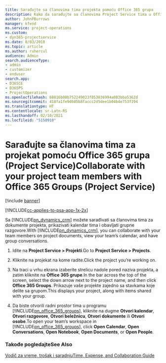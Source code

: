 ```yaml
---
title: Sarađujte sa članovima tima projekta pomoću Office 365 grupa
description: Kako da sarađujte sa članovima Project Service tima u Office 365 grupama
author: JohnPBurrows
manager: kfend
ms.service: project-operations
ms.custom:
- dyn365-projectservice
ms.date: 8/03/2018
ms.topic: article
ms.author: ruhercul
audience: Admin
search.audienceType:
- admin
- customizer
- enduser
search.app:
- D365CE
- D365PS
- ProjectOperations
ms.openlocfilehash: 68816b00b752249023f053836994a083bba5362d
ms.sourcegitcommit: 418fa1fe9d605b8faccc2d5dee1b04b4e753f194
ms.translationtype: HT
ms.contentlocale: sr-Latn-RS
ms.lasthandoff: 02/10/2021
ms.locfileid: "5150910"
---
```

# <a name="collaborate-with-your-project-team-members-with-office-365-groups-project-service"></a><span data-ttu-id="50411-103">Sarađujte sa članovima tima za projekat pomoću Office 365 grupa (Project Service)</span><span class="sxs-lookup"><span data-stu-id="50411-103">Collaborate with your project team members with Office 365 Groups (Project Service)</span></span>

[!include [banner](../includes/psa-now-project-operations.md)]

[!INCLUDE[cc-applies-to-psa-app-1x-2x](../includes/cc-applies-to-psa-app-1x-2x.md)]

<span data-ttu-id="50411-104">Sa [!INCLUDE[pn_dynamics_crm](../includes/pn-dynamics-crm.md)] možete sarađivati sa članovima tima za dokumente projekta, prikazivati kalendar tima i obavljati grupne razgovore.</span><span class="sxs-lookup"><span data-stu-id="50411-104">With [!INCLUDE[pn_dynamics_crm](../includes/pn-dynamics-crm.md)], you can collaborate with your team members on project documents, view your team’s calendar, and have group conversations.</span></span>  
  
1. <span data-ttu-id="50411-105">Idite na **Project Service > Projekti**.</span><span class="sxs-lookup"><span data-stu-id="50411-105">Go to **Project Service > Projects**.</span></span>  
  
2. <span data-ttu-id="50411-106">Kliknite na projekat na kome radite.</span><span class="sxs-lookup"><span data-stu-id="50411-106">Click the project you’re working on.</span></span>  
  
3. <span data-ttu-id="50411-107">Na traci u vrhu ekrana izaberite strelicu nadole pored naziva projekta, a zatim kliknite na **Office 365 grupe**.</span><span class="sxs-lookup"><span data-stu-id="50411-107">In the bar across the top of the screen, select the down arrow next to the project name, and then click **Office 365 Groups**.</span></span> <span data-ttu-id="50411-108">Prikazuje vaše projekte zajedno sa stavkama koje delite sa grupom.</span><span class="sxs-lookup"><span data-stu-id="50411-108">This displays your project, along with items shared with your group.</span></span>  
  
4. <span data-ttu-id="50411-109">Da biste otvorili radni prostor tima u programu [!INCLUDE[pn_office_365_groups](../includes/pn-office-365-groups.md)], kliknite na dugme **Otvori kalendar**, **Otvori razgovore**, **Otvori beležnicu**, **Otvori dokumente** ili **Otvori osobe**.</span><span class="sxs-lookup"><span data-stu-id="50411-109">To open your team’s workspace in [!INCLUDE[pn_office_365_groups](../includes/pn-office-365-groups.md)], click **Open Calendar**, **Open Conversations**, **Open Notebook**, **Open Documents**, or **Open People**.</span></span>  
  
### <a name="see-also"></a><span data-ttu-id="50411-110">Takođe pogledajte</span><span class="sxs-lookup"><span data-stu-id="50411-110">See Also</span></span>  
 [<span data-ttu-id="50411-111">Vodič za vreme, trošak i saradnju</span><span class="sxs-lookup"><span data-stu-id="50411-111">Time, Expense, and Collaboration Guide</span></span>](../psa/time-expense-collaboration-guide.md)
